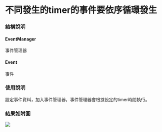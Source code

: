 不同發生的timer的事件要依序循環發生
===

### 結構說明

#### EventManager
事件管理器

#### Event
事件

### 使用說明
設定事件資料，加入事件管理器，事件管理器會根據設定的timer時間執行。


### 結果如附圖
![](https://i.imgur.com/miRNWQ3.png)
